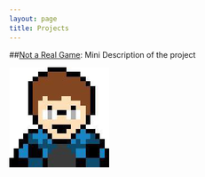 ```yaml
---
layout: page
title: Projects
---
```


##[Not a Real Game](/_projects/testProject.md):
Mini Description of the project

![](/img/avatar-icon.png)